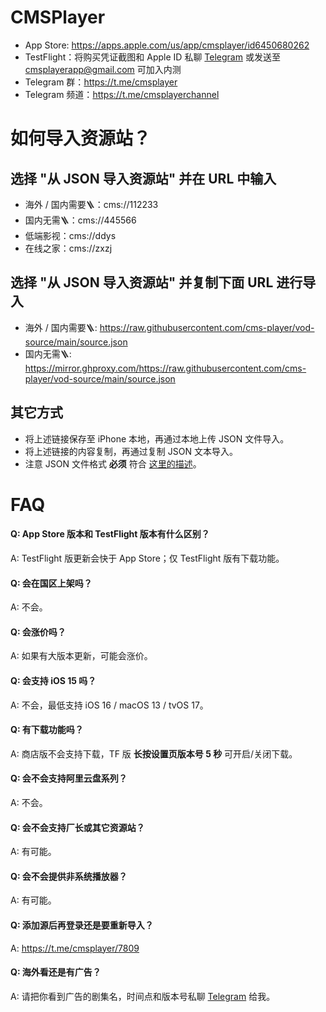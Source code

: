 # CMSPlayer

* App Store: https://apps.apple.com/us/app/cmsplayer/id6450680262
* TestFlight：将购买凭证截图和 Apple ID 私聊 [Telegram](https://t.me/oolongtea99) 或发送至 [cmsplayerapp@gmail.com](mailto:cmsplayerapp@gmail.com) 可加入内测
* Telegram 群：https://t.me/cmsplayer
* Telegram 频道：https://t.me/cmsplayerchannel

# 如何导入资源站？

## 选择 "从 JSON 导入资源站" 并在 URL 中输入

* 海外 / 国内需要🪜：cms://112233
* 国内无需🪜：cms://445566
* 低端影视：cms://ddys
* 在线之家：cms://zxzj

## 选择 "从 JSON 导入资源站" 并复制下面 URL 进行导入

* 海外 / 国内需要🪜: https://raw.githubusercontent.com/cms-player/vod-source/main/source.json
* 国内无需🪜: https://mirror.ghproxy.com/https://raw.githubusercontent.com/cms-player/vod-source/main/source.json

## 其它方式

* 将上述链接保存至 iPhone 本地，再通过本地上传 JSON 文件导入。
* 将上述链接的内容复制，再通过复制 JSON 文本导入。
* 注意 JSON 文件格式 **必须** 符合 [这里的描述](https://github.com/cms-player/vod-source/blob/main/README.md)。

# FAQ

#### Q: App Store 版本和 TestFlight 版本有什么区别？
A: TestFlight 版更新会快于 App Store；仅 TestFlight 版有下载功能。

#### Q: 会在国区上架吗？
A: 不会。

#### Q: 会涨价吗？
A: 如果有大版本更新，可能会涨价。

#### Q: 会支持 iOS 15 吗？
A: 不会，最低支持 iOS 16 / macOS 13 / tvOS 17。

#### Q: 有下载功能吗？
A: 商店版不会支持下载，TF 版 **长按设置页版本号 5 秒** 可开启/关闭下载。

#### Q: 会不会支持阿里云盘系列？
A: 不会。

#### Q: 会不会支持厂长或其它资源站？
A: 有可能。

#### Q: 会不会提供非系统播放器？
A: 有可能。

#### Q: 添加源后再登录还是要重新导入？
A: https://t.me/cmsplayer/7809

#### Q: 海外看还是有广告？
A: 请把你看到广告的剧集名，时间点和版本号私聊 [Telegram](https://t.me/oolongtea99) 给我。
